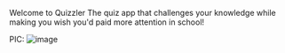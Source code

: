 Welcome to Quizzler 
The quiz app that challenges your knowledge while making you wish you'd paid more attention in school!

PIC: ![image](https://github.com/user-attachments/assets/c1412e03-9a51-43b4-929b-2a5c16b32cee)
